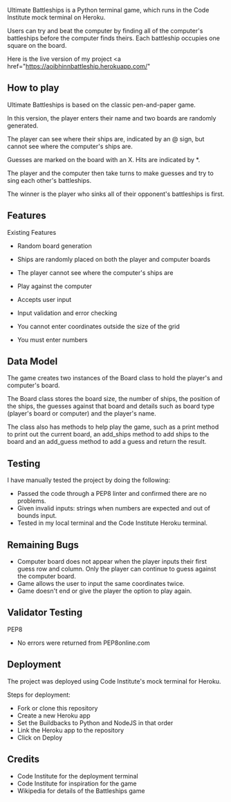 
Ultimate Battleships is a Python terminal game, which runs in the Code Institute mock terminal on Heroku.

Users can try and beat the computer by finding all of the computer's battleships before the computer finds theirs. Each 
battleship occupies one square on the board.

Here is the live version of my project <a href="https://aoibhinnbattleship.herokuapp.com/" 

## How to play

Ultimate Battleships is based on the classic pen-and-paper game.

In this version, the player enters their name and two boards are randomly generated.

The player can see where their ships are, indicated by an @ sign, but cannot see where the computer's ships are. 

Guesses are marked on the board with an X. Hits are indicated by *.

The player and the computer then take turns to make guesses and try to sing each other's battleships. 

The winner is the player who sinks all of their opponent's battleships is first. 

## Features

Existing Features

- Random board generation
- Ships are randomly placed on both the player and computer boards
- The player cannot see where the computer's ships are

- Play against the computer
- Accepts user input

- Input validation and error checking
- You cannot enter coordinates outside the size of the grid
- You must enter numbers


## Data Model
The game creates two instances of the Board class to hold the player's and computer's board. 

The Board class stores the board size, the number of ships, the position of the ships, the guesses against that board and details such as board type (player's board or computer) and the player's name.

The class also has methods to help play the game, such as a print method to print out the current board, an add_ships method to add ships to the board and an add_guess method to add a guess and return the result. 

## Testing
I have manually tested the project by doing the following: 
- Passed the code through a PEP8 linter and confirmed there are no problems. 
- Given invalid inputs: strings when numbers are expected and out of bounds input. 
- Tested in my local terminal and the Code Institute Heroku terminal. 

## Remaining Bugs
- Computer board does not appear when the player inputs their first guess row and column. Only the player can continue to guess against the computer board.
- Game allows the user to input the same coordinates twice.
- Game doesn't end or give the player the option to play again.

## Validator Testing
PEP8
- No errors were returned from PEP8online.com

## Deployment
The project was deployed using Code Institute's mock terminal for Heroku. 

Steps for deployment: 
- Fork or clone this repository
- Create a new Heroku app
- Set the Buildbacks to Python and NodeJS in that order 
- Link the Heroku app to the repository 
- Click on Deploy

## Credits
- Code Institute for the deployment terminal 
- Code Institute for inspiration for the game
- Wikipedia for details of the Battleships game
